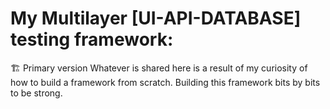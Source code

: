 # My Multilayer [UI-API-DATABASE] testing framework:
🏗️ Primary version
Whatever is shared here is a result of my curiosity of how to build a framework from scratch.
Building this framework bits by bits to be strong.
